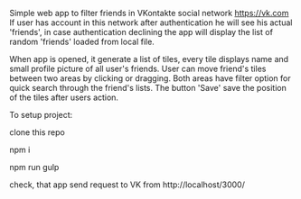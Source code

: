 Simple web app to filter friends in VKontakte social network https://vk.com
If user has account in this network after authentication he will see his actual 'friends',
in case authentication declining the app will display the list of random 'friends' loaded from local file. 

When app is opened, it generate a list of tiles, every tile displays name and small profile picture of all user's friends.
User can move friend's tiles between two areas by clicking or dragging. 
Both areas have filter option for quick search through the friend's lists.
The button 'Save' save the position of the tiles after users action.

To setup project:

clone this repo

npm i

npm run gulp 

check, that app send request to VK from http://localhost/3000/ 

